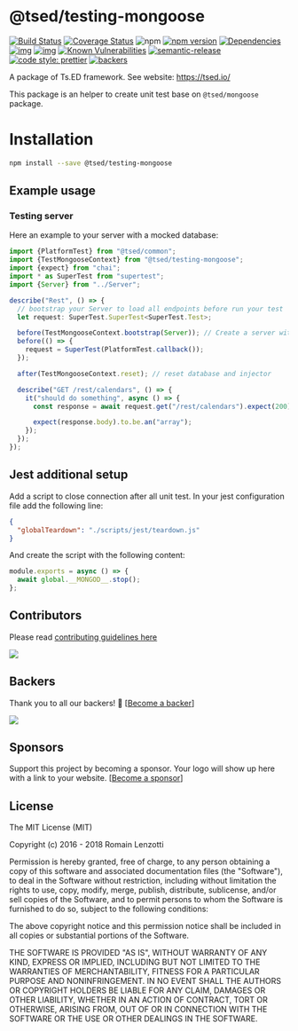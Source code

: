 # @tsed/testing-mongoose

[![Build Status](https://travis-ci.org/TypedProject/tsed.svg?branch=master)](https://travis-ci.org/TypedProject/tsed)
[![Coverage Status](https://coveralls.io/repos/github/TypedProject/tsed/badge.svg?branch=production)](https://coveralls.io/github/TypedProject/tsed?branch=production)
![npm](https://img.shields.io/npm/dm/@tsed/common.svg)
[![npm version](https://badge.fury.io/js/%40tsed%2Fcommon.svg)](https://badge.fury.io/js/%40tsed%2Fcommon)
[![Dependencies](https://david-dm.org/TypedProject/tsed.svg)](https://david-dm.org/TypedProject/tsed#info=dependencies)
[![img](https://david-dm.org/TypedProject/tsed/dev-status.svg)](https://david-dm.org/TypedProject/tsed/#info=devDependencies)
[![img](https://david-dm.org/TypedProject/tsed/peer-status.svg)](https://david-dm.org/TypedProject/tsed/#info=peerDependenciess)
[![Known Vulnerabilities](https://snyk.io/test/github/TypedProject/tsed/badge.svg)](https://snyk.io/test/github/TypedProject/tsed)
[![semantic-release](https://img.shields.io/badge/%20%20%F0%9F%93%A6%F0%9F%9A%80-semantic--release-e10079.svg)](https://github.com/semantic-release/semantic-release)
[![code style: prettier](https://img.shields.io/badge/code_style-prettier-ff69b4.svg?style=flat-square)](https://github.com/prettier/prettier)
[![backers](https://opencollective.com/tsed/tiers/badge.svg)](https://opencollective.com/tsed)

A package of Ts.ED framework. See website: https://tsed.io/

This package is an helper to create unit test base on `@tsed/mongoose` package.

# Installation

```bash
npm install --save @tsed/testing-mongoose
```

## Example usage
### Testing server

Here an example to your server with a mocked database:

```typescript
import {PlatformTest} from "@tsed/common";
import {TestMongooseContext} from "@tsed/testing-mongoose";
import {expect} from "chai";
import * as SuperTest from "supertest";
import {Server} from "../Server";

describe("Rest", () => {
  // bootstrap your Server to load all endpoints before run your test
  let request: SuperTest.SuperTest<SuperTest.Test>;

  before(TestMongooseContext.bootstrap(Server)); // Create a server with mocked database
  before(() => {
    request = SuperTest(PlatformTest.callback());
  });

  after(TestMongooseContext.reset); // reset database and injector

  describe("GET /rest/calendars", () => {
    it("should do something", async () => {
      const response = await request.get("/rest/calendars").expect(200);

      expect(response.body).to.be.an("array");
    });
  });
});
```

## Jest additional setup

Add a script to close connection after all unit test. In your jest configuration file add the following line:

```json
{
  "globalTeardown": "./scripts/jest/teardown.js"
}
```

And create the script with the following content:

```js
module.exports = async () => {
  await global.__MONGOD__.stop();
};
```

## Contributors
Please read [contributing guidelines here](https://tsed.io/CONTRIBUTING.html)

<a href="https://github.com/TypedProject/ts-express-decorators/graphs/contributors"><img src="https://opencollective.com/tsed/contributors.svg?width=890" /></a>


## Backers

Thank you to all our backers! 🙏 [[Become a backer](https://opencollective.com/tsed#backer)]

<a href="https://opencollective.com/tsed#backers" target="_blank"><img src="https://opencollective.com/tsed/tiers/backer.svg?width=890"></a>


## Sponsors

Support this project by becoming a sponsor. Your logo will show up here with a link to your website. [[Become a sponsor](https://opencollective.com/tsed#sponsor)]

## License

The MIT License (MIT)

Copyright (c) 2016 - 2018 Romain Lenzotti

Permission is hereby granted, free of charge, to any person obtaining a copy of this software and associated documentation files (the "Software"), to deal in the Software without restriction, including without limitation the rights to use, copy, modify, merge, publish, distribute, sublicense, and/or sell copies of the Software, and to permit persons to whom the Software is furnished to do so, subject to the following conditions:

The above copyright notice and this permission notice shall be included in all copies or substantial portions of the Software.

THE SOFTWARE IS PROVIDED "AS IS", WITHOUT WARRANTY OF ANY KIND, EXPRESS OR IMPLIED, INCLUDING BUT NOT LIMITED TO THE WARRANTIES OF MERCHANTABILITY, FITNESS FOR A PARTICULAR PURPOSE AND NONINFRINGEMENT. IN NO EVENT SHALL THE AUTHORS OR COPYRIGHT HOLDERS BE LIABLE FOR ANY CLAIM, DAMAGES OR OTHER LIABILITY, WHETHER IN AN ACTION OF CONTRACT, TORT OR OTHERWISE, ARISING FROM, OUT OF OR IN CONNECTION WITH THE SOFTWARE OR THE USE OR OTHER DEALINGS IN THE SOFTWARE.
